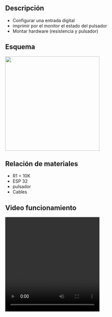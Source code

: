 ## Descripción
- Configurar una entrada digital
- imprimir por el monitor el estado del pulsador
- Montar hardware (resistencia  y pulsador)
  
## Esquema
<img src="" align="center" width="300" height="300">

## Relación de materiales
- R1 = 10K
- ESP 32
- pulsador
- Cables

## Video funcionamiento
<video src="" width="300" height="300"></video>
